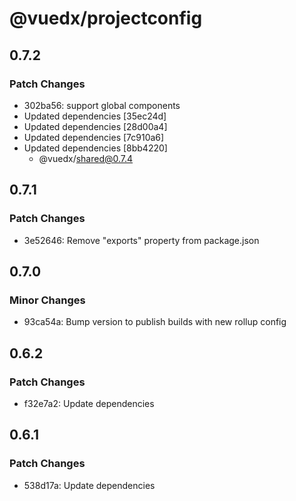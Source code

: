 # @vuedx/projectconfig

## 0.7.2

### Patch Changes

- 302ba56: support global components
- Updated dependencies [35ec24d]
- Updated dependencies [28d00a4]
- Updated dependencies [7c910a6]
- Updated dependencies [8bb4220]
  - @vuedx/shared@0.7.4

## 0.7.1

### Patch Changes

- 3e52646: Remove "exports" property from package.json

## 0.7.0

### Minor Changes

- 93ca54a: Bump version to publish builds with new rollup config

## 0.6.2

### Patch Changes

- f32e7a2: Update dependencies

## 0.6.1

### Patch Changes

- 538d17a: Update dependencies
